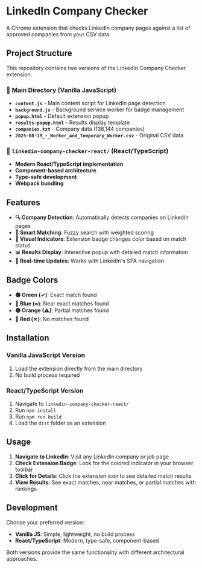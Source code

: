 # LinkedIn Company Checker

A Chrome extension that checks LinkedIn company pages against a list of approved companies from your CSV data.

## Project Structure

This repository contains two versions of the LinkedIn Company Checker extension:

### 📁 **Main Directory (Vanilla JavaScript)**
- **`content.js`** - Main content script for LinkedIn page detection
- **`background.js`** - Background service worker for badge management
- **`popup.html`** - Default extension popup
- **`results-popup.html`** - Results display template
- **`companies.txt`** - Company data (136,144 companies)
- **`2025-08-19_-_Worker_and_Temporary_Worker.csv`** - Original CSV data

### 📁 **`linkedin-company-checker-react/` (React/TypeScript)**
- **Modern React/TypeScript implementation**
- **Component-based architecture**
- **Type-safe development**
- **Webpack bundling**

## Features

- **🔍 Company Detection**: Automatically detects companies on LinkedIn pages
- **🎯 Smart Matching**: Fuzzy search with weighted scoring
- **🎨 Visual Indicators**: Extension badge changes color based on match status
- **📊 Results Display**: Interactive popup with detailed match information
- **🔄 Real-time Updates**: Works with LinkedIn's SPA navigation

## Badge Colors

- **🟢 Green (✓)**: Exact match found
- **🔵 Blue (≈)**: Near exact matches found
- **🟡 Orange (⚠)**: Partial matches found
- **🔴 Red (✗)**: No matches found

## Installation

### Vanilla JavaScript Version
1. Load the extension directly from the main directory
2. No build process required

### React/TypeScript Version
1. Navigate to `linkedin-company-checker-react/`
2. Run `npm install`
3. Run `npm run build`
4. Load the `dist` folder as an extension

## Usage

1. **Navigate to LinkedIn**: Visit any LinkedIn company or job page
2. **Check Extension Badge**: Look for the colored indicator in your browser toolbar
3. **Click for Details**: Click the extension icon to see detailed match results
4. **View Results**: See exact matches, near matches, or partial matches with rankings

## Development

Choose your preferred version:
- **Vanilla JS**: Simple, lightweight, no build process
- **React/TypeScript**: Modern, type-safe, component-based

Both versions provide the same functionality with different architectural approaches.
